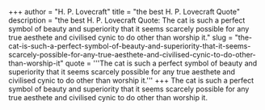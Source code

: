 +++
author = "H. P. Lovecraft"
title = "the best H. P. Lovecraft Quote"
description = "the best H. P. Lovecraft Quote: The cat is such a perfect symbol of beauty and superiority that it seems scarcely possible for any true aesthete and civilised cynic to do other than worship it."
slug = "the-cat-is-such-a-perfect-symbol-of-beauty-and-superiority-that-it-seems-scarcely-possible-for-any-true-aesthete-and-civilised-cynic-to-do-other-than-worship-it"
quote = '''The cat is such a perfect symbol of beauty and superiority that it seems scarcely possible for any true aesthete and civilised cynic to do other than worship it.'''
+++
The cat is such a perfect symbol of beauty and superiority that it seems scarcely possible for any true aesthete and civilised cynic to do other than worship it.
